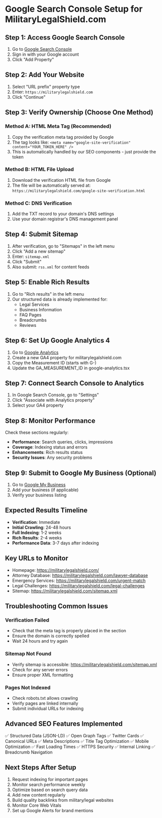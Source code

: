 # Google Search Console Setup for MilitaryLegalShield.com

## Step 1: Access Google Search Console
1. Go to [Google Search Console](https://search.google.com/search-console/)
2. Sign in with your Google account
3. Click "Add Property"

## Step 2: Add Your Website
1. Select "URL prefix" property type
2. Enter: `https://militarylegalshield.com`
3. Click "Continue"

## Step 3: Verify Ownership (Choose One Method)

### Method A: HTML Meta Tag (Recommended)
1. Copy the verification meta tag provided by Google
2. The tag looks like: `<meta name="google-site-verification" content="YOUR_TOKEN_HERE" />`
3. This is automatically handled by our SEO components - just provide the token

### Method B: HTML File Upload
1. Download the verification HTML file from Google
2. The file will be automatically served at: `https://militarylegalshield.com/google-site-verification.html`

### Method C: DNS Verification
1. Add the TXT record to your domain's DNS settings
2. Use your domain registrar's DNS management panel

## Step 4: Submit Sitemap
1. After verification, go to "Sitemaps" in the left menu
2. Click "Add a new sitemap"
3. Enter: `sitemap.xml`
4. Click "Submit"
5. Also submit: `rss.xml` for content feeds

## Step 5: Enable Rich Results
1. Go to "Rich results" in the left menu
2. Our structured data is already implemented for:
   - Legal Services
   - Business Information
   - FAQ Pages
   - Breadcrumbs
   - Reviews

## Step 6: Set Up Google Analytics 4
1. Go to [Google Analytics](https://analytics.google.com/)
2. Create a new GA4 property for militarylegalshield.com
3. Copy the Measurement ID (starts with G-)
4. Update the GA_MEASUREMENT_ID in google-analytics.tsx

## Step 7: Connect Search Console to Analytics
1. In Google Search Console, go to "Settings"
2. Click "Associate with Analytics property"
3. Select your GA4 property

## Step 8: Monitor Performance
Check these sections regularly:
- **Performance**: Search queries, clicks, impressions
- **Coverage**: Indexing status and errors
- **Enhancements**: Rich results status
- **Security Issues**: Any security problems

## Step 9: Submit to Google My Business (Optional)
1. Go to [Google My Business](https://business.google.com/)
2. Add your business (if applicable)
3. Verify your business listing

## Expected Results Timeline
- **Verification**: Immediate
- **Initial Crawling**: 24-48 hours
- **Full Indexing**: 1-2 weeks
- **Rich Results**: 2-4 weeks
- **Performance Data**: 3-7 days after indexing

## Key URLs to Monitor
- Homepage: https://militarylegalshield.com/
- Attorney Database: https://militarylegalshield.com/lawyer-database
- Emergency Services: https://militarylegalshield.com/urgent-match
- Legal Challenges: https://militarylegalshield.com/legal-challenges
- Sitemap: https://militarylegalshield.com/sitemap.xml

## Troubleshooting Common Issues

### Verification Failed
- Check that the meta tag is properly placed in the <head> section
- Ensure the domain is correctly spelled
- Wait 24 hours and try again

### Sitemap Not Found
- Verify sitemap is accessible: https://militarylegalshield.com/sitemap.xml
- Check for any server errors
- Ensure proper XML formatting

### Pages Not Indexed
- Check robots.txt allows crawling
- Verify pages are linked internally
- Submit individual URLs for indexing

## Advanced SEO Features Implemented
✅ Structured Data (JSON-LD)
✅ Open Graph Tags
✅ Twitter Cards
✅ Canonical URLs
✅ Meta Descriptions
✅ Title Tag Optimization
✅ Mobile Optimization
✅ Fast Loading Times
✅ HTTPS Security
✅ Internal Linking
✅ Breadcrumb Navigation

## Next Steps After Setup
1. Request indexing for important pages
2. Monitor search performance weekly
3. Optimize based on search query data
4. Add new content regularly
5. Build quality backlinks from military/legal websites
6. Monitor Core Web Vitals
7. Set up Google Alerts for brand mentions